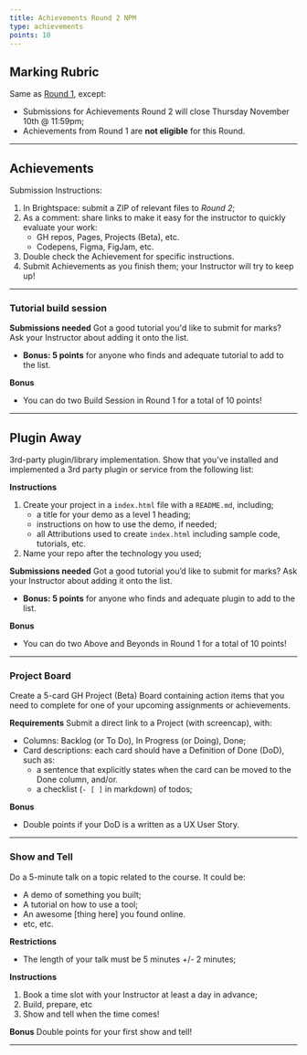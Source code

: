 ```yaml
---
title: Achievements Round 2 NPM
type: achievements
points: 10
---
```


## Marking Rubric

Same as [Round 1](achievements-1), except:

- Submissions for Achievements Round 2 will close Thursday November 10th @ 11:59pm;
- Achievements from Round 1 are **not eligible** for this Round.

---

## Achievements

Submission Instructions:

1. In Brightspace: submit a ZIP of relevant files to _Round 2_;
2. As a comment: share links to make it easy for the instructor to quickly evaluate your work:
   - GH repos, Pages, Projects (Beta), etc.
   - Codepens, Figma, FigJam, etc.
3. Double check the Achievement for specific instructions.
4. Submit Achievements as you finish them; your Instructor will try to keep up!

---

### Tutorial build session

**Submissions needed**
Got a good tutorial you'd like to submit for marks? Ask your Instructor about adding it onto the list.

- **Bonus: 5 points** for anyone who finds and adequate tutorial to add to the list.

**Bonus**

- You can do two Build Session in Round 1 for a total of 10 points!

---

## Plugin Away

3rd-party plugin/library implementation. Show that you've installed and implemented a 3rd party plugin or service from the following list:

**Instructions**

1. Create your project in a `index.html` file with a `README.md`, including;
   - a title for your demo as a level 1 heading;
   - instructions on how to use the demo, if needed;
   - all Attributions used to create `index.html` including sample code, tutorials, etc.
2. Name your repo after the technology you used;

**Submissions needed**
Got a good tutorial you’d like to submit for marks? Ask your Instructor about adding it onto the list.

- **Bonus: 5 points** for anyone who finds and adequate plugin to add to the list.

**Bonus**

- You can do two Above and Beyonds in Round 1 for a total of 10 points!

---

### Project Board

Create a 5-card GH Project (Beta) Board containing action items that you need to complete for one of your upcoming assignments or achievements.

**Requirements**
Submit a direct link to a Project (with screencap), with:

- Columns: Backlog (or To Do), In Progress (or Doing), Done;
- Card descriptions: each card should have a Definition of Done (DoD), such as:
  - a sentence that explicitly states when the card can be moved to the Done column, and/or.
  - a checklist (`- [ ]` in markdown) of todos;

**Bonus**

- Double points if your DoD is a written as a UX User Story.

---

### Show and Tell

Do a 5-minute talk on a topic related to the course. It could be:

- A demo of something you built;
- A tutorial on how to use a tool;
- An awesome [thing here] you found online.
- etc, etc.

**Restrictions**

- The length of your talk must be 5 minutes +/- 2 minutes;

**Instructions**

1. Book a time slot with your Instructor at least a day in advance;
2. Build, prepare, etc
3. Show and tell when the time comes!

**Bonus**
Double points for your first show and tell!

---
